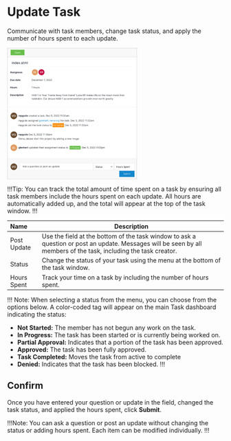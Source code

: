 # Update Task

Communicate with task members, change task status, and apply the number of hours spent to each update.

<img src="../../../images/update_task.png" alt="update_tasks" style="width: 60%; display: block"></a>

!!!Tip:
You can track the total amount of time spent on a task by ensuring all task members include the hours spent on each update. All hours are automatically added up, and the total will appear at the top of the task window. 
!!!


**Name** | **Description** 
:--- | ---
Post Update | Use the field at the bottom of the task window to ask a question or post an update. Messages will be seen by all members of the task, including the task creator. 
Status | Change the status of your task using the menu at the bottom of the task window. 
Hours Spent | Track your time on a task by including the number of hours spent. 

!!! Note:
When selecting a status from the menu, you can choose from the options below. A color-coded tag will appear on the main Task dashboard indicating the status:
-	**Not Started:** The member has not begun any work on the task.
-	**In Progress:**  The task has been started or is currently being worked on.
-	**Partial Approval:** Indicates that a portion of the task has been approved.
-	**Approved:** The task has been fully approved. 
-	**Task Completed:** Moves the task from active to complete
-	**Denied:** Indicates that the task has been blocked.
!!!

## Confirm
Once you have entered your question or update in the field, changed the task status, and applied the hours spent, click **Submit**. 

!!!Note:
You can ask a question or post an update without changing the status or adding hours spent. Each item can be modified individually. 
!!!
